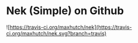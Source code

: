 Nek (Simple) on Github
===

![https://travis-ci.org/maxhutch/nek](https://travis-ci.org/maxhutch/nek.svg?branch=travis)
